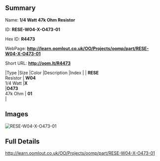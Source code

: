 

## Summary
 
Name: __1/4 Watt 47k Ohm Resistor__

ID: __RESE-W04-X-O473-01__

Hex ID: __R4473__

WebPage: __http://learn.oomlout.co.uk/OO/Projects/oomp/part/RESE-W04-X-O473-01__

Short URL: __http://oom.lt/R4473__


|Type   |Size   |Color   |Description   |Index   |
| __RESE__ <br>Resistor  | __W04__<br>1/4 Watt   |__X__<br>    |__O473__<br>47k Ohm    | __01__<br>  |


## Images
![RESE-W04-X-O473-01](http://oomlout.com/oomp-gen/parts/RESE-W04-X-O473-01/RESE-W04-X-O473-01_420.jpg)

## Full Details

 http://learn.oomlout.co.uk/OO/Projects/oomp/part/RESE-W04-X-O473-01

